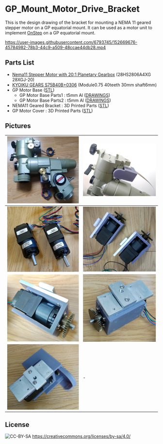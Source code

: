 # GP_Mount_Motor_Drive_Bracket
This is the design drawing of the bracket for mounting a NEMA 11 geared stepper motor on a GP equatorial mount.
It can be used as a motor unit to implement [OnStep](https://onstep.groups.io/g/main) on a GP equatorial mount.

https://user-images.githubusercontent.com/6793745/152669676-45784982-78b3-44c9-a509-48ccae44db28.mp4

## Parts List
* [Nema11 Stepper Motor with 20:1 Planetary Gearbox](https://www.ebay.com/sch/i.html?_nkw=planetary+gearbox+nema11+stepper) (28HS2806A4XG 28XGJ-20)
* [KYOIKU GEARS S75B40B+0306](https://sg.misumi-ec.com/vona2/detail/221000073027/?HissuCode=S75B40B%2B0306) (Module0.75 40teeth 30mm shaft6mm)
* GP Motor Base ([STL](GP%20Motor%20Base.stl))
  * GP Motor Base Parts1 : t5mm Al ([DRAWINGS](GP%20Motor%20Base1.png))
  * GP Motor Base Parts2 : t5mm Al ([DRAWINGS](GP%20Motor%20Base2.png))
* NEMA11 Geared Bracket : 3D Printed Parts ([STL](NEMA11%20Geared%20Bracket.stl))
* GP Motor Cover : 3D Printed Parts ([STL](GP%20Motor%20Cover%20v15.stl))

## Pictures

|  <img src="imgs/GP_Mount0.jpg" width="500">  |  <img src="imgs/GP_Mount1.jpg" width="500">  |
| ---- | ---- |
|  <img src="imgs/Motor0.jpg" width="500">  |  <img src="imgs/Motor1.jpg" width="500">  |
|  <img src="imgs/Motor2.jpg" width="500">  |  <img src="imgs/Motor3.jpg" width="500">  |
|  <img src="imgs/Motor4.jpg" width="500">  |  - |

## License
![CC-BY-SA](https://komtmt.files.wordpress.com/2015/04/by-sa.png)
https://creativecommons.org/licenses/by-sa/4.0/
